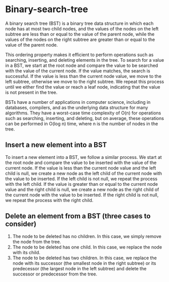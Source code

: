 # Binary-search-tree
A binary search tree (BST) is a binary tree data structure in which each node has at most two child nodes, and the values of the nodes on the left subtree are less than or equal to the value of the parent node, while the values of the nodes on the right subtree are greater than or equal to the value of the parent node.

This ordering property makes it efficient to perform operations such as searching, inserting, and deleting elements in the tree. To search for a value in a BST, we start at the root node and compare the value to be searched with the value of the current node. If the value matches, the search is successful. If the value is less than the current node value, we move to the left subtree, otherwise we move to the right subtree. We repeat this process until we either find the value or reach a leaf node, indicating that the value is not present in the tree.

BSTs have a number of applications in computer science, including in databases, compilers, and as the underlying data structure for many algorithms. They have a worst-case time complexity of O(n) for operations such as searching, inserting, and deleting, but on average, these operations can be performed in O(log n) time, where n is the number of nodes in the tree.

## Insert a new element into a BST

To insert a new element into a BST, we follow a similar process. We start at the root node and compare the value to be inserted with the value of the current node. If the value is less than the current node value and the left child is null, we create a new node as the left child of the current node with the value to be inserted. If the left child is not null, we repeat the process with the left child. If the value is greater than or equal to the current node value and the right child is null, we create a new node as the right child of the current node with the value to be inserted. If the right child is not null, we repeat the process with the right child.

## Delete an element from a BST (three cases to consider)

1.  The node to be deleted has no children. In this case, we simply remove the node from the tree.
2.  The node to be deleted has one child. In this case, we replace the node with its child.
3.  The node to be deleted has two children. In this case, we replace the node with its successor (the smallest node in the right subtree) or its predecessor (the largest node in the left subtree) and delete the successor or predecessor from the tree.
